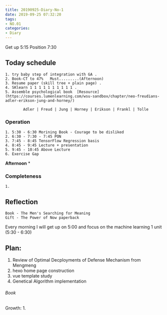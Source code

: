 ```yaml
---
title: 20190925-Diary-No-1
date: 2019-09-25 07:32:20
tags:
- NO.01
categories:
- Diary
---
```



Get up 5:15  Position 7:30 

## Today schedule 
	1. try baby step of integration with GA .
	2. Book-CT to 47% 	Must.........(Afternoon) 
	3. Resume paper (skill tree + plain page) .
	4. SKlearn 1 1 1 1 1 1 1 1 1 1 .
	5. Assemble psychological book 	[Resource](https://courses.lumenlearning.com/wsu-sandbox/chapter/neo-freudians-adler-erikson-jung-and-horney/)

			Adler | Freud | Jung | Horney | Erikson | Frankl | Tolle


### Operation
	1. 5:30 - 6:30 Morining Book - Courage to be disliked
	2. 6:30 - 7:30 - 7:45 PON
	3. 7:45 - 8:45 TensorFlow Regression basis
	4. 8:45 - 9:45 Lecture + presentation
	5. 9:45 - 10:45 Above Lecture
	6. Exercise Gap  


**Afternoon** 
	* 

	

### Completeness
	1. 




## Reflection
 	Book - The Men's Searching for Meaning
 	Gift - The Power of Now paperback

 Every morning I will get up on 5:00 and focus on the machine learning 1 unit (5:30 - 6:30)


## Plan: 
1. Review of Optimal Decployments of Defense Mechanism from Mengmeng
2. hexo home page construction 
3. vue template study
4. Genetical Algorithm implementation

###### Book

Growth:
1. 







